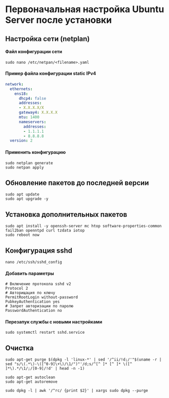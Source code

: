 # Первоначальная настройка Ubuntu Server после установки
## Настройка сети (netplan)

#### Файл конфигурации сети
```console
sudo nano /etc/netpan/<filename>.yaml
```
#### Пример файла конфигурации static IPv4
```yaml
network:
  ethernets:
    ens18:
      dhcp4: false
      addresses:
      - X.X.X.X/X
      gateway4: X.X.X.X
      mtu: 1400
      nameservers:
        addresses:
        - 1.1.1.1
        - 8.8.8.8
  version: 2
```
#### Применить конфигурацию
```console
sudo netplan generate
sudo netpan apply
```

## Обновление пакетов до последней версии

```console
sudo apt update
sudo apt upgrade -y
```

## Установка дополнительных пакетов
```console
sudo apt install -y openssh-server mc htop software-properties-common fail2ban openntpd curl tzdata iotop
sudo reboot now
```

## Конфигурация sshd
```console
nano /etc/ssh/sshd_config
```
#### Добавить параметры
```console
# Включение протокола sshd v2
Protocol 2
# Авторищация по ключу
PermitRootLogin without-password
PubkeyAuthentication yes
# Запрет авторизации по паролю
PasswordAuthentication no

```
#### Перезапук службы с новыми настройками
```console
sudo systemctl restart sshd.service
```

## Очистка
```console
sudo apt-get purge $(dpkg -l 'linux-*' | sed '/^ii/!d;/'"$(uname -r | sed "s/\(.*\)-\([^0-9]\+\)/\1/")"'/d;s/^[^ ]* [^ ]* \([^ ]*\).*/\1/;/[0-9]/!d' | head -n -1)
```

```console
sudo apt-get autoclean
sudo apt-get autoremove
```
```console
sudo dpkg -l | awk '/^rc/ {print $2}' | xargs sudo dpkg --purge
```


